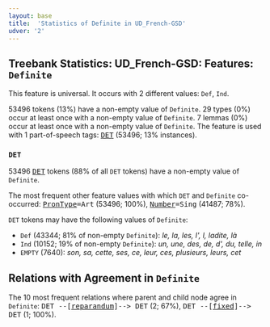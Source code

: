 ```yaml
---
layout: base
title:  'Statistics of Definite in UD_French-GSD'
udver: '2'
---
```


## Treebank Statistics: UD_French-GSD: Features: `Definite`

This feature is universal.
It occurs with 2 different values: `Def`, `Ind`.

53496 tokens (13%) have a non-empty value of `Definite`.
29 types (0%) occur at least once with a non-empty value of `Definite`.
7 lemmas (0%) occur at least once with a non-empty value of `Definite`.
The feature is used with 1 part-of-speech tags: <tt><a href="fr_gsd-pos-DET.html">DET</a></tt> (53496; 13% instances).

### `DET`

53496 <tt><a href="fr_gsd-pos-DET.html">DET</a></tt> tokens (88% of all `DET` tokens) have a non-empty value of `Definite`.

The most frequent other feature values with which `DET` and `Definite` co-occurred: <tt><a href="fr_gsd-feat-PronType.html">PronType</a></tt><tt>=Art</tt> (53496; 100%), <tt><a href="fr_gsd-feat-Number.html">Number</a></tt><tt>=Sing</tt> (41487; 78%).

`DET` tokens may have the following values of `Definite`:

* `Def` (43344; 81% of non-empty `Definite`): <em>le, la, les, l', l, ladite, là</em>
* `Ind` (10152; 19% of non-empty `Definite`): <em>un, une, des, de, d', du, telle, in</em>
* `EMPTY` (7640): <em>son, sa, cette, ses, ce, leur, ces, plusieurs, leurs, cet</em>

## Relations with Agreement in `Definite`

The 10 most frequent relations where parent and child node agree in `Definite`:
<tt>DET --[<tt><a href="fr_gsd-dep-reparandum.html">reparandum</a></tt>]--> DET</tt> (2; 67%),
<tt>DET --[<tt><a href="fr_gsd-dep-fixed.html">fixed</a></tt>]--> DET</tt> (1; 100%).

